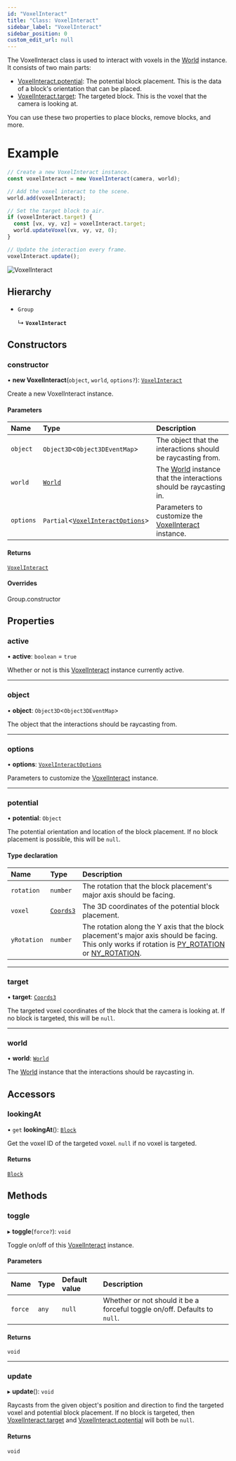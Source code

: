 ```yaml
---
id: "VoxelInteract"
title: "Class: VoxelInteract"
sidebar_label: "VoxelInteract"
sidebar_position: 0
custom_edit_url: null
---
```


The VoxelInteract class is used to interact with voxels in the [World](World.md) instance. It consists of two main parts:

- [VoxelInteract.potential](VoxelInteract.md#potential-168): The potential block placement. This is the data of a block's orientation that can be placed.
- [VoxelInteract.target](VoxelInteract.md#target-168): The targeted block. This is the voxel that the camera is looking at.

You can use these two properties to place blocks, remove blocks, and more.

# Example
```ts
// Create a new VoxelInteract instance.
const voxelInteract = new VoxelInteract(camera, world);

// Add the voxel interact to the scene.
world.add(voxelInteract);

// Set the target block to air.
if (voxelInteract.target) {
  const [vx, vy, vz] = voxelInteract.target;
  world.updateVoxel(vx, vy, vz, 0);
}

// Update the interaction every frame.
voxelInteract.update();
```

![VoxelInteract](/img/docs/voxel-interact.png)

## Hierarchy

- `Group`

  ↳ **`VoxelInteract`**

## Constructors

### constructor

• **new VoxelInteract**(`object`, `world`, `options?`): [`VoxelInteract`](VoxelInteract.md)

Create a new VoxelInteract instance.

#### Parameters

| Name | Type | Description |
| :------ | :------ | :------ |
| `object` | `Object3D`\<`Object3DEventMap`\> | The object that the interactions should be raycasting from. |
| `world` | [`World`](World.md) | The [World](World.md) instance that the interactions should be raycasting in. |
| `options` | `Partial`\<[`VoxelInteractOptions`](../modules.md#voxelinteractoptions-168)\> | Parameters to customize the [VoxelInteract](VoxelInteract.md) instance. |

#### Returns

[`VoxelInteract`](VoxelInteract.md)

#### Overrides

Group.constructor

## Properties

### active

• **active**: `boolean` = `true`

Whether or not is this [VoxelInteract](VoxelInteract.md) instance currently active.

___

### object

• **object**: `Object3D`\<`Object3DEventMap`\>

The object that the interactions should be raycasting from.

___

### options

• **options**: [`VoxelInteractOptions`](../modules.md#voxelinteractoptions-168)

Parameters to customize the [VoxelInteract](VoxelInteract.md) instance.

___

### potential

• **potential**: `Object`

The potential orientation and location of the block placement. If no block placement is possible, this will be `null`.

#### Type declaration

| Name | Type | Description |
| :------ | :------ | :------ |
| `rotation` | `number` | The rotation that the block placement's major axis should be facing. |
| `voxel` | [`Coords3`](../modules.md#coords3-168) | The 3D coordinates of the potential block placement. |
| `yRotation` | `number` | The rotation along the Y axis that the block placement's major axis should be facing. This only works if rotation is [PY_ROTATION](../modules.md#py_rotation-168) or [NY_ROTATION](../modules.md#ny_rotation-168). |

___

### target

• **target**: [`Coords3`](../modules.md#coords3-168)

The targeted voxel coordinates of the block that the camera is looking at. If no block is targeted, this will be `null`.

___

### world

• **world**: [`World`](World.md)

The [World](World.md) instance that the interactions should be raycasting in.

## Accessors

### lookingAt

• `get` **lookingAt**(): [`Block`](../modules.md#block-168)

Get the voxel ID of the targeted voxel. `null` if no voxel is targeted.

#### Returns

[`Block`](../modules.md#block-168)

## Methods

### toggle

▸ **toggle**(`force?`): `void`

Toggle on/off of this [VoxelInteract](VoxelInteract.md) instance.

#### Parameters

| Name | Type | Default value | Description |
| :------ | :------ | :------ | :------ |
| `force` | `any` | `null` | Whether or not should it be a forceful toggle on/off. Defaults to `null`. |

#### Returns

`void`

___

### update

▸ **update**(): `void`

Raycasts from the given object's position and direction to find the targeted voxel and potential block placement.
If no block is targeted, then [VoxelInteract.target](VoxelInteract.md#target-168) and [VoxelInteract.potential](VoxelInteract.md#potential-168) will both be `null`.

#### Returns

`void`
